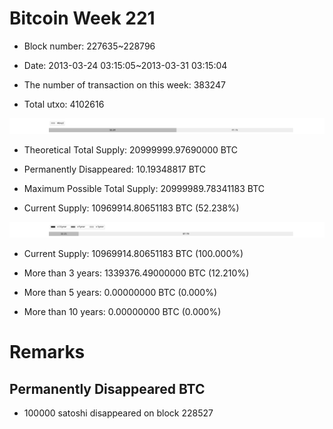 # Bitcoin Week 221

- Block number: 227635~228796

- Date: 2013-03-24 03:15:05~2013-03-31 03:15:04

- The number of transaction on this week: 383247

- Total utxo: 4102616

![](../images/mined_week221.png)

- Theoretical Total Supply: 20999999.97690000 BTC

- Permanently Disappeared: 10.19348817 BTC

- Maximum Possible Total Supply: 20999989.78341183 BTC

- Current Supply: 10969914.80651183 BTC (52.238%)

![](../images/year_week221.png)


- Current Supply: 10969914.80651183 BTC (100.000%)

- More than 3 years: 1339376.49000000 BTC (12.210%)

- More than 5 years: 0.00000000 BTC (0.000%)

- More than 10 years: 0.00000000 BTC (0.000%)

# Remarks

## Permanently Disappeared BTC

- 100000 satoshi disappeared on block 228527


